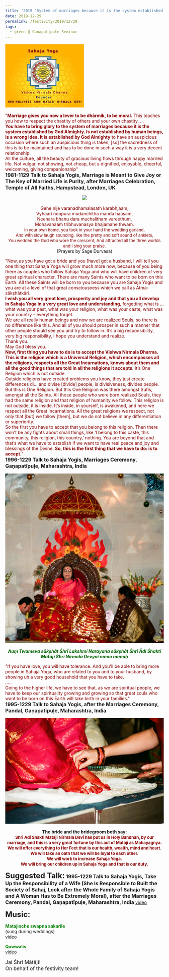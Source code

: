 ```yaml
---
title: '2019 "System of marriages because it is the system established by God Almighty"'
date: 2019-12-29
permalink: /festivity/2019/12/29
tags:
  - green @ Ganapatipule Seminar
---
```


![PICTURE 1](/images/image1.png)

<p>
<font color="DarkRed">"<b>Marriage gives you now a lever to be dhārmik, to be moral.</b> This teaches you how to respect the chastity of others and your own chastity. ...<br>
<b>You have to bring glory to the system of marriages because it is the system established by God Almighty. Is not established by human beings, is a wrong idea. It is established by God Almighty</b> to have an auspicious occasion where such an auspicious thing is taken, [so] the sacredness of this is to be maintained and has to be done in such a way it is a very decent relationship.<br> 
All the culture, all the beauty of gracious living flows through happy married life. Not vulgar, not showing, not cheap, but a dignified, enjoyable, cheerful, welcoming, giving companionship"</font><br>
<font size="+0"><b>1981-1129 Talk to Sahaja Yogis, Marriage is Meant to Give Joy or The Key of Married Life is Purity, after Marriages Celebration, Temple of All Faiths, Hampstead, London, UK</b></font>
</p>

<div style="text-align: center"><img src="https://pub-1e517d8c73a64c9c82977d676b1fff72.r2.dev/image282.png" /></div>

<p style="text-align:center;">
<font color="DarkRed">Gehe nije varanadhamalasath karabhjaam,<br> 
Vyhaari noopura mudanchitha manda haasam,<br>
Neehara bhanu dara muchalitham vareethum,<br>
Mohavahaam tribhuvanasya bhajamahe thwam.</font><br>
<font size="-1"><font color="DarkRed">In your own home, you took in your hand the wedding garland,<br>
And with slow laugh sounding, like the pretty and soft sound of anklets,<br>
You wedded the God who wore the crescent, And attracted all the three worlds and I sing your praise.</font></font><br> 
(Prayers by Sage Durvasa)
</p>

<p>
<font color="DarkRed">"Now, as you have got a bride and you [have] got a husband, I will tell you one thing that Sahaja Yoga will grow much more now, because of you being there as couples who follow Sahaja Yoga and who will have children of very great spiritual character. There are many Saints who want to be born on this Earth. All these Saints will be born to you because you are Sahaja Yogis and you are at a level of that great consciousness which we call as Ātma-sākṣhātkārī.<br>
<b>I wish you all very great love, prosperity and joy and that you all develop in Sahaja Yoga in a very great love and understanding</b>, forgetting what is ... what was your past, what was your religion, what was your caste, what was your country – everything forget.<br>
We are all really human beings and now we are realized Souls, so there is no difference like this. And all of you should prosper in such a manner that other people should see you and try to follow in. It’s a big responsibility, very big responsibility, I hope you understand and realize.<br>
Thank you.<br>
May God bless you.<br>
<b>Now, first thing you have to do is to accept the Vishwa Nirmala Dharma. 
This is the religion which is a Universal Religion, which encompasses all the religions, respects all the Great Incarnations, knows about them and all the good things that are told in all the religions it accepts</b>. It’s One Religion which is not outside.<br>
Outside religions have created problems you know, they just create differences di... and divise [divide] people, is divisiveness, divides people.<br>
But this is One Religion. But this One Religion was there amongst Sufis, amongst all the Saints. All those people who were born realized Souls, they had the same religion and that religion of humanity we follow. This religion is not outside, it is inside. It’s inside, in yourself, is awakened, and here we respect all the Great Incarnations. All the great religions we respect, not only that [but] we follow [them], but we do not believe in any differentiation or superiority.<br>
So the first you have to accept that you belong to this religion. Then there won’t be any fights about small things, like ‘I belong to this caste, this community, this religion, this country,’ nothing. You are beyond that and that’s what we have to establish if we want to have real peace and joy and blessings of the Divine.
<b>So, this is the first thing that we have to do: is to accept.</b>"</font><br>
<font size="+0"><b>1996-1229 Talk to Sahaja Yogis, Marriages Ceremony, Gaṇapatīpuḷe, Maharashtra, India</b></font>
</p>

<div style="text-align: center"><img src="/images/image283.png" /></div>

<p style="text-align:center;">
<font color="DarkGreen"><b><i>Auṃ Twameva sākṣhāt Śhrī Lakshmi Narayana sākṣhāt 
Śhrī Ādi Śhakti Mātājī Śhrī Nirmalā Devyai namo namaḥ</i></b></font><br>
</p>

<p>
<font color="DarkRed">"If you have love, you will have tolerance. And you'll be able to bring more people in Sahaja Yoga, who are related to you and to your husband, by showing uh a very good household that you have to take.<br>
.....<br>
Going to the higher life, we have to see that, as we are spiritual people, we have to keep our spirituality growing and growing so that great souls who want to be born on this Earth will take birth in your families."</font><br>
<font size="+0"><b>1995-1229 Talk to Sahaja Yogis, after the Marriages Ceremony, Pandal, Gaṇapatīpuḷe, Maharashtra, India
</b></font>
</p>

<div style="text-align: center"><img src="/images/image284.png" /></div>

<p style="text-align:center;">
<b>The bride and the bridegroom both say:</b><br>
<font size="-1"><font color="DarkRed"><b>Shri Adi Shakti Mataji Nirmala Devi has put us in Holy Bandhan, by our marriage, and this is a very great fortune by this act of Mataji as Mahayagnya.<br>
We will offer everything to Her Feet that is our health, wealth, mind and heart.<br>
We will take an oath that we will be loyal to each other.<br>
We will work to increase Sahaja Yoga.<br>
We will bring our children up in Sahaja Yoga and that is our duty.</b><br>
</font></font>
</p>

<font size="+2"><b>Suggested Talk:</b></font> 
<font size="+0"><b>1995-1229 Talk to Sahaja Yogis, Take Up the Responsibility of a Wife (She Is Responsible to Built the Society of Sahaj, Look after the Whole Family of Sahaja Yogis and A Woman Has to Be Extremely Moral), after the Marriages Ceremony, Pandal, Gaṇapatīpuḷe, Maharashtra, India</b></font>
<a href="https://www.youtube.com/watch?v=taFKZ7563Xs"> video</a><br>

<font size="+2"><b>Music:</b></font>

<p>
<font color="green"><b>Matajinche swapna sakarile</b></font><br>
(sung during weddings)<br>
<a href="https://www.youtube.com/watch?v=V6gBx-pxh44"> video</a><br>
</p>

<p>
<font color="green"><b>Qawwalis</b></font><br>
<a href="http://vimeo.com/album/1605726/video/107291207"> video</a><br>
</p>

<p>
<font size="+0">Jai Śhrī Mātājī!<br>
On behalf of the festivity team!</font>
</p>